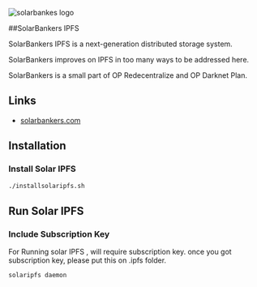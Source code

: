 ![solarbankes logo](https://solarbankers.com/wp-content/uploads/2017/10/cropped-Logo.png)

##SolarBankers IPFS

SolarBankers IPFS is a next-generation distributed storage system.

SolarBankers improves on IPFS in too many ways to be addressed here.

SolarBankers is a small part of OP Redecentralize and OP Darknet Plan.

## Links

* [solarbankers.com](https://www.solarbankers.com)


## Installation

### Install Solar IPFS

```sh
./installsolaripfs.sh
```

## Run Solar IPFS

### Include Subscription Key

For Running solar IPFS , will require subscription key. once you got subscription key, please put this on .ipfs folder.

```sh
solaripfs daemon
```



